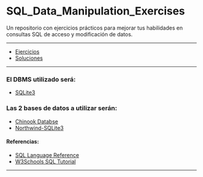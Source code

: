 # SQL_Data_Manipulation_Exercises
Un repositorio con ejercicios prácticos para mejorar tus habilidades en 
consultas SQL de acceso y modificación de datos.

---

- [Ejercicios](./exercises)
- [Soluciones](./solutions)

---

### El DBMS utilizado será:

- [SQLite3](https://www.sqlite.org/index.html)

### Las 2 bases de datos a utilizar serán:
- [Chinook Databse](https://github.com/lerocha/chinook-database/tree/master#chinook-database)
- [Northwind-SQLite3](https://github.com/jpwhite3/northwind-SQLite3/tree/main#northwind-sqlite3)

#### Referencias:
- [SQL Language Reference](https://docs.oracle.com/en/database/oracle/oracle-database/19/sqlrf/Basic-Elements-of-Oracle-SQL.html#GUID-41D065C3-3449-4DAE-B2D8-4DF256FFC88A)
- [W3Schools SQL Tutorial](https://www.w3schools.com/sql/default.asp)

---
